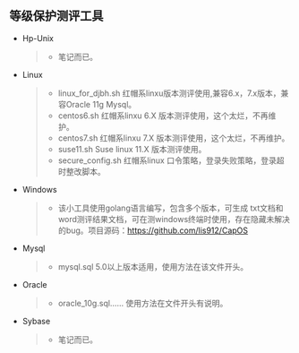 ## 等级保护测评工具


* Hp-Unix
	> * 笔记而已。
* Linux
	> * linux_for_djbh.sh 		红帽系linxu版本测评使用,兼容6.x，7.x版本，兼容Oracle 11g Mysql。
	> * centos6.sh 			红帽系linxu 6.X 版本测评使用，这个太烂，不再维护。
	> * centos7.sh 			红帽系linxu 7.X 版本测评使用，这个太烂，不再维护。
	> * suse11.sh			Suse linux 11.X 版本测评使用。
	> * secure_config.sh 	红帽系linux 口令策略，登录失败策略，登录超时整改脚本。
* Windows
    > * 该小工具使用golang语言编写，包含多个版本，可生成 txt文档和word测评结果文档，可在测windows终端时使用，存在隐藏未解决的bug。项目源码：https://github.com/lis912/CapOS
* Mysql
	> * mysql.sql			5.0以上版本适用，使用方法在该文件开头。		
* Oracle
	> * oracle_10g.sql……	使用方法在文件开头有说明。
* Sybase
	> * 笔记而已。

